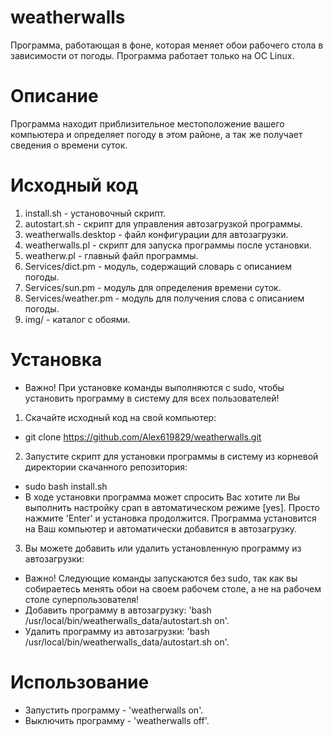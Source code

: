 # weatherwalls
Программа, работающая в фоне, которая меняет обои рабочего стола в зависимости от погоды.
Программа работает только на OC Linux.
# Описание
Программа находит приблизительное местоположение вашего компьютера и определяет погоду в этом районе, а так же получает сведения о времени суток.
# Исходный код
1. install.sh - установочный скрипт.
2. autostart.sh - скрипт для управления автозагрузкой программы.
3. weatherwalls.desktop - файл конфигурации для автозагрузки.
4. weatherwalls.pl - скрипт для запуска программы после установки.
5. weatherw.pl - главный файл программы.
6. Services/dict.pm - модуль, содержащий словарь с описанием погоды.
7. Services/sun.pm - модуль для определения времени суток.
8. Services/weather.pm - модуль для получения слова с описанием погоды.
9. img/ - каталог с обоями.
# Установка
* Важно! При установке команды выполняются с sudo, чтобы установить программу в систему для всех пользователей!
1. Скачайте исходный код на свой компьютер:
* git clone https://github.com/Alex619829/weatherwalls.git
2. Запустите скрипт для установки программы в систему из корневой директории скачанного репозитория:
* sudo bash install.sh
* В ходе установки программа может спросить Вас хотите ли Вы выполнить настройку cpan в автоматическом режиме [yes]. Просто нажмите 'Enter' и установка продолжится.
Программа установится на Ваш компьютер и автоматически добавится в автозагрузку.
3. Вы можете добавить или удалить установленную программу из автозагрузки:
* Важно! Следующие команды запускаются без sudo, так как вы собираетесь менять обои на своем рабочем столе, а не на рабочем столе суперпользователя!
* Добавить программу в автозагрузку: 'bash /usr/local/bin/weatherwalls_data/autostart.sh on'.
* Удалить программу из автозагрузки: 'bash /usr/local/bin/weatherwalls_data/autostart.sh on'.
#  Использование
* Запустить программу - 'weatherwalls on'.
* Выключить программу - 'weatherwalls off'.
